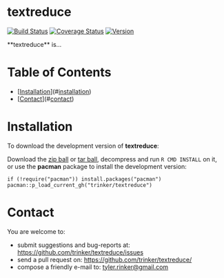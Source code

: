 textreduce
============


[![Build
Status](https://travis-ci.org/trinker/textreduce.svg?branch=master)](https://travis-ci.org/trinker/textreduce)
[![Coverage
Status](https://coveralls.io/repos/trinker/textreduce/badge.svg?branch=master)](https://coveralls.io/r/trinker/textreduce?branch=master)
<a href="https://img.shields.io/badge/Version-0.0.1-orange.svg"><img src="https://img.shields.io/badge/Version-0.0.1-orange.svg" alt="Version"/></a>
</p>
**textreduce** is...


Table of Contents
============

-   [[Installation](#installation)](#[installation](#installation))
-   [[Contact](#contact)](#[contact](#contact))

Installation
============


To download the development version of **textreduce**:

Download the [zip
ball](https://github.com/trinker/textreduce/zipball/master) or [tar
ball](https://github.com/trinker/textreduce/tarball/master), decompress
and run `R CMD INSTALL` on it, or use the **pacman** package to install
the development version:

    if (!require("pacman")) install.packages("pacman")
    pacman::p_load_current_gh("trinker/textreduce")

Contact
=======

You are welcome to:  
- submit suggestions and bug-reports at:
<https://github.com/trinker/textreduce/issues>  
- send a pull request on: <https://github.com/trinker/textreduce/>  
- compose a friendly e-mail to: <tyler.rinker@gmail.com>